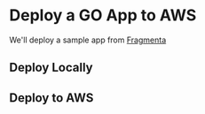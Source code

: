 # Deploy a GO App to AWS

We'll deploy a sample app from [Fragmenta](https://fragmenta.eu/)

## Deploy Locally



## Deploy to AWS
